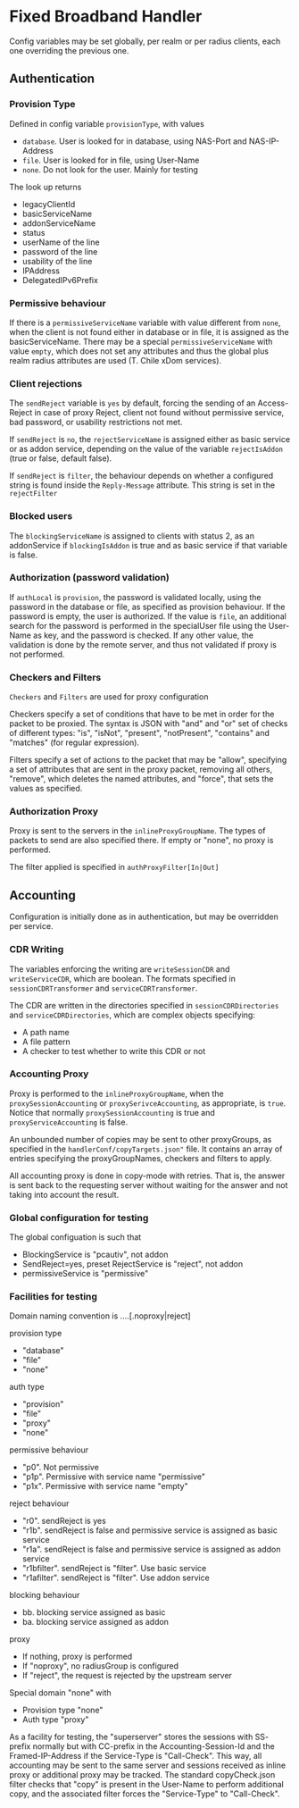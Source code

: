 # Fixed Broadband Handler

Config variables may be set globally, per realm or per radius clients, each one overriding the previous one.

## Authentication

### Provision Type

Defined in config variable `provisionType`, with values
* `database`. User is looked for in database, using NAS-Port and NAS-IP-Address
* `file`. User is looked for in file, using User-Name
* `none`. Do not look for the user. Mainly for testing

The look up returns
* legacyClientId
* basicServiceName
* addonServiceName
* status
* userName of the line
* password of the line
* usability of the line
* IPAddress
* DelegatedIPv6Prefix

### Permissive behaviour

If there is a `permissiveServiceName` variable with value different from `none`, when the client is not found either in database
or in file, it is assigned as the basicServiceName. There may be a special `permissiveServiceName` with value `empty`, which does not
set any attributes and thus the global plus realm radius attributes are used (T. Chile xDom services).

### Client rejections

The `sendReject` variable is `yes` by default, forcing the sending of an Access-Reject in case of proxy Reject, client not found
without permissive service, bad password, or usability restrictions not met.

If `sendReject` is `no`, the `rejectServiceName` is assigned either as basic service or as addon service, depending on the value
of the variable `rejectIsAddon` (true or false, default false).

If `sendReject` is `filter`, the behaviour depends on whether a configured string is found inside the `Reply-Message` attribute.
This string is set in the `rejectFilter`

### Blocked users

The `blockingServiceName` is assigned to clients with status 2, as an addonService if `blockingIsAddon` is true and as basic service
if that variable is false.

### Authorization (password validation) 

If `authLocal` is `provision`, the password is validated locally, using the password in the database or file, as specified as
provision behaviour. If the password is empty, the user is authorized. If the value is `file`, an additional
search for the password is performed in the specialUser file using the User-Name as key, and the password is
checked. If any other value, the validation is done by the remote server, and thus not validated if proxy is not performed.

### Checkers and Filters

`Checkers` and `Filters` are used for proxy configuration

Checkers specify a set of conditions that have to be met in order for the packet to be proxied. The syntax is JSON
with "and" and "or" set of checks of different types: "is", "isNot", "present", "notPresent", "contains" and 
"matches" (for regular expression).

Filters specify a set of actions to the packet that may be "allow", specifying a set of attributes that are
sent in the proxy packet, removing all others, "remove", which deletes the named attributes, and "force", that
sets the values as specified.

### Authorization Proxy

Proxy is sent to the servers in the `inlineProxyGroupName`. The types of packets to send are also specified there. If empty
or "none", no proxy is performed.

The filter applied is specified in `authProxyFilter[In|Out]`

## Accounting

Configuration is initially done as in authentication, but may be overridden per service.

### CDR Writing
The variables enforcing the writing are `writeSessionCDR` and `writeServiceCDR`, which are boolean. The formats specified
in `sessionCDRTransformer` and `serviceCDRTransformer`.

The CDR are written in the directories specified in `sessionCDRDirectories` and `serviceCDRDirectories`, which are
complex objects specifying:
* A path name
* A file pattern
* A checker to test whether to write this CDR or not

### Accounting Proxy

Proxy is performed to the `inlineProxyGroupName`, when the `proxySessionAccounting` or `proxySerivceAccounting`, as 
appropriate, is `true`. Notice that normally `proxySessionAccounting` is true and `proxyServiceAccounting` is false.

An unbounded number of copies may be sent to other proxyGroups, as specified in the `handlerConf/copyTargets.json"`
file. It contains an array of entries specifying the proxyGroupNames, checkers and filters to apply.

All accounting proxy is done in copy-mode with retries. That is, the answer is sent back to the requesting server
without waiting for the answer and not taking into account the result.

### Global configuration for testing
The global configuation is such that
* BlockingService is "pcautiv", not addon
* SendReject=yes, preset RejectService is "reject", not addon
* permissiveService is "permissive"

### Facilities for testing

Domain naming convention is <provision type>.<auth type>.<permissive behaviour>.<reject behaviour>.<blocking behaviour>[.noproxy|reject]

provision type
* "database"
* "file"
* "none"

auth type
* "provision"
* "file"
* "proxy"
* "none"

permissive behaviour
* "p0". Not permissive
* "p1p". Permissive with service name "permissive"
* "p1x". Permissive with service name "empty"

reject behaviour
* "r0". sendReject is yes
* "r1b". sendReject is false and permissive service is assigned as basic service
* "r1a". sendReject is false and permissive service is assigned as addon service
* "r1bfilter". sendReject is "filter". Use basic service
* "r1afilter". sendReject is "filter". Use addon service

blocking behaviour
* bb. blocking service assigned as basic
* ba. blocking service assigned as addon

proxy
* If nothing, proxy is performed
* If "noproxy", no radiusGroup is configured
* If "reject", the request is rejected by the upstream server

Special domain "none" with
* Provision type "none"
* Auth type "proxy"

As a facility for testing, the "superserver" stores the sessions with SS- prefix normally but with CC-prefix in the
Accounting-Session-Id and the Framed-IP-Address if the Service-Type is "Call-Check". This way, all accounting
may be sent to the same server and sessions received as inline proxy or additional proxy may be tracked. The
standard copyCheck.json filter checks that "copy" is present in the User-Name to perform additional copy, and the
associated filter forces the "Service-Type" to "Call-Check".



